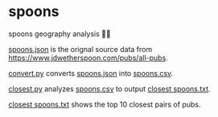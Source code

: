 # spoons

spoons geography analysis 🍻🥄 

[spoons.json](spoons.json) is the orignal source data from https://www.jdwetherspoon.com/pubs/all-pubs.

[convert.py](convert.py) converts [spoons.json](spoons.json) into [spoons.csv](spoons.csv).

[closest.py](closest.py) analyzes [spoons.csv](spoons.csv) to output [closest spoons.txt](closest%20spoons.txt).

[closest spoons.txt](closest%20spoons.txt) shows the top 10 closest pairs of pubs.
